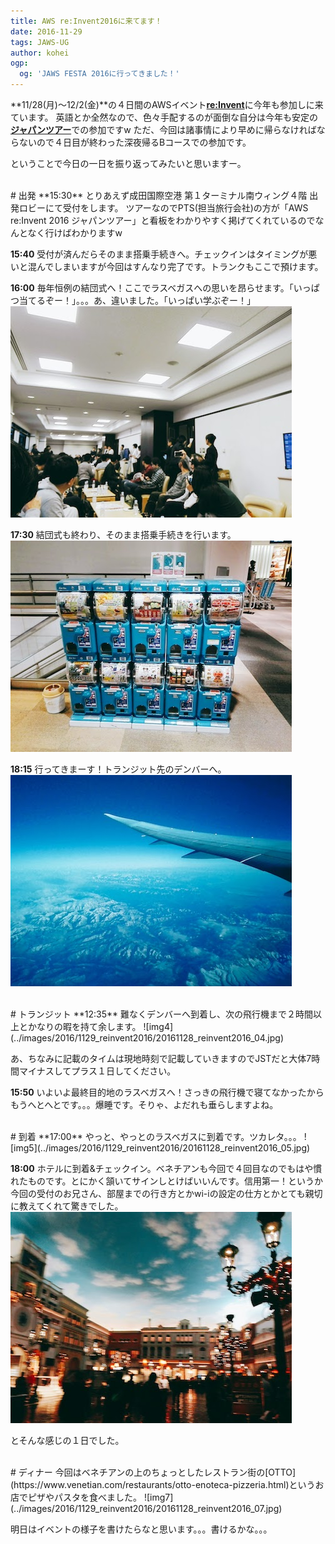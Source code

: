 ```yaml
---
title: AWS re:Invent2016に来てます！
date: 2016-11-29
tags: JAWS-UG
author: kohei
ogp:
  og: 'JAWS FESTA 2016に行ってきました！'
---
```


**11/28(月)〜12/2(金)**の４日間のAWSイベント[**re:Invent**](https://reinvent.awsevents.com)に今年も参加しに来ています。
英語とか全然なので、色々手配するのが面倒な自分は今年も安定の[**ジャパンツアー**](https://www.pts.co.jp/corp/reinvent2016/)での参加ですw
ただ、今回は諸事情により早めに帰らなければならないので４日目が終わった深夜帰るBコースでの参加です。

ということで今日の一日を振り返ってみたいと思いますー。

<br>
# 出発
**15:30** とりあえず成田国際空港 第１ターミナル南ウィング４階 出発ロビーにて受付をします。
ツアーなのでPTS(担当旅行会社)の方が「AWS re:Invent 2016 ジャパンツアー」と看板をわかりやすく掲げてくれているのでなんとなく行けばわかりますw

**15:40** 受付が済んだらそのまま搭乗手続きへ。チェックインはタイミングが悪いと混んでしまいますが今回はすんなり完了です。トランクもここで預けます。

**16:00** 毎年恒例の結団式へ！ここでラスベガスへの思いを昂らせます。「いっぱつ当てるぞー！」。。。あ、違いました。「いっぱい学ぶぞー！」
![img1](../images/2016/1129_reinvent2016/20161128_reinvent2016_01.jpg)

**17:30** 結団式も終わり、そのまま搭乗手続きを行います。
![img2](../images/2016/1129_reinvent2016/20161128_reinvent2016_02.jpg)

**18:15** 行ってきまーす！トランジット先のデンバーへ。
![img3](../images/2016/1129_reinvent2016/20161128_reinvent2016_03.jpg)

<br>
# トランジット
**12:35** 難なくデンバーへ到着し、次の飛行機まで２時間以上とかなりの暇を持て余します。
![img4](../images/2016/1129_reinvent2016/20161128_reinvent2016_04.jpg)

あ、ちなみに記載のタイムは現地時刻で記載していきますのでJSTだと大体7時間マイナスしてプラス１日してください。

**15:50** いよいよ最終目的地のラスベガスへ！さっきの飛行機で寝てなかったからもうへとへとです。。。爆睡です。そりゃ、よだれも垂らしますよね。

<br>
# 到着
**17:00** やっと、やっとのラスベガスに到着です。ツカレタ。。。
![img5](../images/2016/1129_reinvent2016/20161128_reinvent2016_05.jpg)

**18:00** ホテルに到着&チェックイン。ベネチアンも今回で４回目なのでもはや慣れたものです。とにかく頷いてサインしとけばいいんです。信用第一！というか今回の受付のお兄さん、部屋までの行き方とかwi-iの設定の仕方とかとても親切に教えてくれて驚きでした。
![img6](../images/2016/1129_reinvent2016/20161128_reinvent2016_06.jpg)


とそんな感じの１日でした。

<br>
# ディナー
今回はベネチアンの上のちょっとしたレストラン街の[OTTO](https://www.venetian.com/restaurants/otto-enoteca-pizzeria.html)というお店でピザやパスタを食べました。
![img7](../images/2016/1129_reinvent2016/20161128_reinvent2016_07.jpg)


明日はイベントの様子を書けたらなと思います。。。書けるかな。。。
